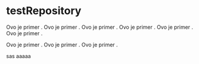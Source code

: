 # testRepository
Ovo je primer .
Ovo je primer .
Ovo je primer .
Ovo je primer .
Ovo je primer .
Ovo je primer .

Ovo je primer .
Ovo je primer .
Ovo je primer .

sas
aaaaa
